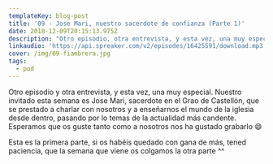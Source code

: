 ```yaml
---
templateKey: blog-post
title: '09 - Jose Mari, nuestro sacerdote de confianza (Parte 1)'
date: 2018-12-09T20:15:13.975Z
description: "Otro episodio, otra entrevista, y esta vez, una muy especial. Nuestro invitado esta semana es Jose Mari, sacerdote en el Grao de Castellón, que se prestado a charlar con nosotros y a enseñarnos el mundo de la iglesia desde dentro, pasando por lo temas de la actualidad más candente. Esperamos que os guste tanto como a nosotros nos ha gustado grabarlo \U0001F604"
linkaudio: 'https://api.spreaker.com/v2/episodes/16425591/download.mp3'
cover: /img/09-fiambrera.jpg
tags:
  - pod
---
```

Otro episodio y otra entrevista, y esta vez, una muy especial. Nuestro invitado esta semana es Jose Mari, sacerdote en el Grao de Castellón, que se prestado a charlar con nosotros y a enseñarnos el mundo de la iglesia desde dentro, pasando por lo temas de la actualidad más candente. Esperamos que os guste tanto como a nosotros nos ha gustado grabarlo 😄

Esta es la primera parte, si os habéis quedado con gana de más, tened paciencia, que la semana que viene os colgamos la otra parte ^^
